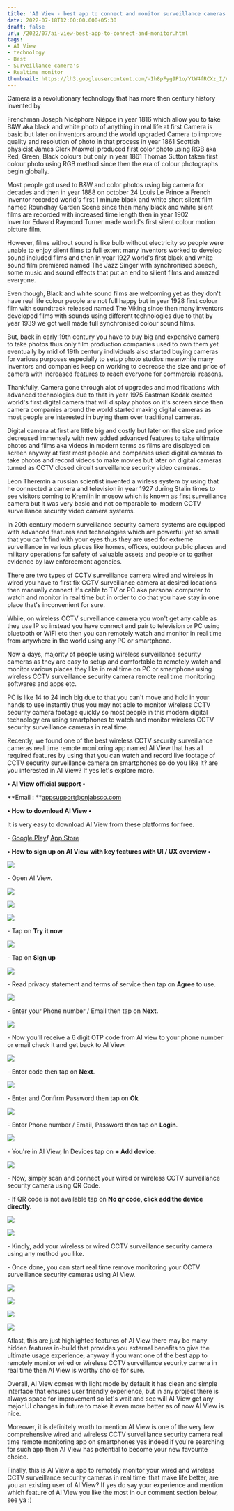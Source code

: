 ```yaml
---
title: 'AI View - best app to connect and monitor surveillance cameras.'
date: 2022-07-18T12:00:00.000+05:30
draft: false
url: /2022/07/ai-view-best-app-to-connect-and-monitor.html
tags: 
- AI View
- technology
- Best
- Surveillance camera's
- Realtime monitor
thumbnail: https://lh3.googleusercontent.com/-Ih8pFyg9P1o/YtW4fRCXz_I/AAAAAAAAMjk/Q4LWllYl4pEjb_IBsv4vxtlJyP9cHVkWACNcBGAsYHQ/s1600/1658173560080297-0.png
---
```


  

Camera is a revolutionary technology that has more then century history invented by 

Frenchman Joseph Nicéphore Niépce in year 1816 which allow you to take B&W aka black and white photo of anything in real life at first Camera is basic but later on inventors around the world upgraded Camera to improve quality and resolution of photo in that process in year 1861 Scottish physicist James Clerk Maxwell produced first color photo using RGB aka Red, Green, Black colours but only in year 1861 Thomas Sutton taken first colour photo using RGB method since then the era of colour photographs begin globally.

  

Most people got used to B&W and color photos using big camera for decades and then in year 1888 on october 24 Louis Le Prince a French inventor recorded world's first 1 minute black and white short silent film named Roundhay Garden Scene since then many black and white silent films are recorded with increased time length then in year 1902 inventor Edward Raymond  Turner made world's first silent colour motion picture film.

  

However, films without sound is like bulb without electricity so people were unable to enjoy silent films to full extent many inventors worked to develop sound included films and then in year 1927 world's first black and white sound film premiered named The Jazz Singer with synchronised speech, some music and sound effects that put an end to silient films and amazed everyone.

  

Even though, Black and white sound films are welcoming yet as they don't have real life colour people are not full happy but in year 1928 first colour film with soundtrack released named The Viking since then many inventors developed films with sounds using different technologies due to that by year 1939 we got well made full synchronised colour sound films.

  

But, back in early 19th century you have to buy big and expensive camera to take photos thus only film production companies used to own them yet eventually by mid of 19th century individuals also started buying cameras for various purposes especially to setup photo studios meanwhile many inventors and companies keep on working to decrease the size and price of camera with increased features to reach everyone for commercial reasons.

  

Thankfully, Camera gone through alot of upgrades and modifications with advanced technologies due to that in year 1975 Eastman Kodak created world's first digital camera that will display photos on it's screen since then camera companies around the world started making digital cameras as most people are interested in buying them over traditional cameras.

  

Digital camera at first are little big and costly but later on the size and price decreased immensely with new added advanced features to take ultimate photos and films aka videos in modern terms as films are displayed on screen anyway at first most people and companies used digital cameras to take photos and record videos to make movies but later on digital cameras turned as CCTV closed circuit surveillance security video cameras.

  

Léon Theremin a russian scientist invented a wirless system by using that he connected a camera and television in year 1927 during Stalin times to see visitors coming to Kremlin in mosow which is known as first surveillance camera but it was very basic and not comparable to  modern CCTV surveillance security video camera systems.

  

In 20th century modern surveillance security camera systems are equipped with advanced features and technologies which are powerful yet so small that you can't find with your eyes thus they are used for extreme surveillance in various places like homes, offices, outdoor public places and military operations for safety of valuable assets and people or to gather evidence by law enforcement agencies.

  

There are two types of CCTV surveillance camera wired and wireless in wired you have to first fix CCTV surveillance camera at desired locations then manually connect it's cable to TV or PC aka personal computer to watch and monitor in real time but in order to do that you have stay in one place that's inconvenient for sure.

  

While, on wireless CCTV surveillance camera you won't get any cable as they use IP so instead you have connect and pair to television or PC using bluetooth or WiFI etc then you can remotely watch and monitor in real time from anywhere in the world using any PC or smartphone.

  

Now a days, majority of people using wireless surveillance security cameras as they are easy to setup and comfortable to remotely watch and monitor various places they like in real time on PC or smartphone using wireless CCTV surveillance security camera remote real time monitoring softwares and apps etc.

  

PC is like 14 to 24 inch big due to that you can't move and hold in your hands to use instantly thus you may not able to monitor wireless CCTV security camera footage quickly so most people in this modern digital technology era using smartphones to watch and monitor wireless CCTV security surveillance cameras in real time.

  

Recently, we found one of the best wireless CCTV security surveillance cameras real time remote monitoring app named AI View that has all required features by using that you can watch and record live footage of CCTV security surveillance camera on smartphones so do you like it? are you interested in AI View? If yes let's explore more.

  

**• AI View official support •**

**Email : **[appsupport@cnjabsco.com](mailto:appsupport@cnjabsco.com)

  

**• How to download AI View •**

It is very easy to download AI View from these platforms for free.

  

\- [Google Play](https://play.google.com/store/apps/details?id=com.qkview.app)**/** [App Store](https://apps.apple.com/us/app/ai-view/id1264481498)

**• How to sign up on AI View with key features with UI / UX overview •**

 **![](https://lh3.googleusercontent.com/-1n-ZINZgfnc/YtW4eBwn1lI/AAAAAAAAMjg/QwrxZ3AqUzE3rirO7yV8UsBF-cS3c8gGACNcBGAsYHQ/s1600/1658173555337908-1.png)** 

  

\- Open AI View.

  

 ![](https://lh3.googleusercontent.com/-wqYsrlMoNo8/YtW4czpjoWI/AAAAAAAAMjc/llBPyIUkvXwExZ1kx3xq1caf9ASzVSqzgCNcBGAsYHQ/s1600/1658173551125790-2.png) 

  

 **![](https://lh3.googleusercontent.com/-68fUchLRWAM/YtW4b_9zajI/AAAAAAAAMjY/CpCjHkLGCWE5_3rOFUI55K7yrnGqRh7YgCNcBGAsYHQ/s1600/1658173545480985-3.png)** 

 **![](https://lh3.googleusercontent.com/-N58GqmL7XCU/YtW4aXxPz4I/AAAAAAAAMjU/DJnWwzbO3UUObMnjP6vLbMMAjQCobgUOACNcBGAsYHQ/s1600/1658173537461089-4.png)** 

\- Tap on **Try it now**

 **![](https://lh3.googleusercontent.com/-o8LSrlTlbXQ/YtW4YskHAPI/AAAAAAAAMjQ/a8BHCTtKSEwIwG45NQfArASh3HZaNC6dACNcBGAsYHQ/s1600/1658173533318146-5.png)** 

\- Tap on **Sign up**

 **![](https://lh3.googleusercontent.com/-JwIjbFl6u3I/YtW4XRgH4xI/AAAAAAAAMjM/iKquAi5lNnAdp72PogI8wsYqtLVhtUvKACNcBGAsYHQ/s1600/1658173528238139-6.png)** 

\- Read privacy statement and terms of service then tap on **Agree** to use.

  

 ![](https://lh3.googleusercontent.com/-2DvELaa2zbM/YtW4WAew2YI/AAAAAAAAMjI/m8m3n0MSWxg8ZL37hgqHG5JLkVTa61XJgCNcBGAsYHQ/s1600/1658173524152071-7.png) 

  

\- Enter your Phone number / Email then tap on **Next.**

 **![](https://lh3.googleusercontent.com/-5gqrFukoadI/YtW4VCtFc6I/AAAAAAAAMjE/-nMvX497Ppg_gMw6utVpZmDhIiaVtkqtACNcBGAsYHQ/s1600/1658173519640834-8.png)** 

\- Now you'll receive a 6 digit OTP code from AI view to your phone number or email check it and get back to AI View.

  

 ![](https://lh3.googleusercontent.com/-XFPpTDunXcs/YtW4UF20LWI/AAAAAAAAMjA/6eIDestQfL4wnpC3PO52TjumfQfeejTmACNcBGAsYHQ/s1600/1658173515437337-9.png) 

  

\- Enter code then tap on **Next**.

  

 ![](https://lh3.googleusercontent.com/-_bxyNrQQL34/YtW4TEUQmPI/AAAAAAAAMi8/4902QLbUN3shAoBCow2_7DwJSOoKWQ0TgCNcBGAsYHQ/s1600/1658173511432133-10.png) 

  

\- Enter and Confirm Password then tap on **Ok**

  

 ![](https://lh3.googleusercontent.com/-AYEs3lY2_48/YtW4R_0yIKI/AAAAAAAAMi4/zON8bDl_btsj26Q2o1T72qGcc13zbGjogCNcBGAsYHQ/s1600/1658173507103751-11.png) 

  

\- Enter Phone number / Email, Password then tap on **Login**.

  

 ![](https://lh3.googleusercontent.com/-ek_3qxio5l0/YtW4Q_WDguI/AAAAAAAAMi0/6POFGli4ziM2TfTMctYRnM67pPb4yoL-ACNcBGAsYHQ/s1600/1658173502669545-12.png) 

  

\- You're in AI View, In Devices tap on **\+ Add device.**

 **![](https://lh3.googleusercontent.com/-LQ9yZRTbA0k/YtW4P_sKrbI/AAAAAAAAMiw/jadnZlCR1ZcdXQBrT6ydlHa5rrcXQcnAwCNcBGAsYHQ/s1600/1658173498452006-13.png)** 

\- Now, simply scan and connect your wired or wireless CCTV surveillance security camera using QR Code.

  

\- If QR code is not available tap on **No qr code, click add the device directly.**

  

 ![](https://lh3.googleusercontent.com/-kPnTbNkQ5TU/YtW4OuyqWiI/AAAAAAAAMis/H5t1DeLGRk0cCBLVnSe3k1V2VN9rN0ZXACNcBGAsYHQ/s1600/1658173493968103-14.png) 

  

 ![](https://lh3.googleusercontent.com/-TAwNWpTmblU/YtW4NsiIfpI/AAAAAAAAMio/n-GV0IW4gSQh4bKBpDXdFwJdCDa7kCBpQCNcBGAsYHQ/s1600/1658173490134488-15.png) 

  

\- Kindly, add your wireless or wired CCTV surveillance security camera using any method you like.

  

\- Once done, you can start real time remove monitoring your CCTV surveillance security cameras using AI View.

  

 ![](https://lh3.googleusercontent.com/-i0TQuG8W0Fs/YtW4MiyQgPI/AAAAAAAAMik/7x2Ui0muJr8_SqWEXlSRrKrzHz5fQ7kNgCNcBGAsYHQ/s1600/1658173486335892-16.png) 

  

 ![](https://lh3.googleusercontent.com/-_rvLx83yEHs/YtW4LrBUSAI/AAAAAAAAMig/IGYBVRZaFLsM93NyJYrQLEZeV-zg2oCzgCNcBGAsYHQ/s1600/1658173482171496-17.png) 

  

 ![](https://lh3.googleusercontent.com/-M51eFduFgk4/YtW4KkSF0sI/AAAAAAAAMic/RYnf_RXsfTYPyyrzAiHkRz_ROmKKwRMiQCNcBGAsYHQ/s1600/1658173478228065-18.png) 

  

 ![](https://lh3.googleusercontent.com/-D7dPmVuFBuY/YtW4JlTfY7I/AAAAAAAAMiY/9P5kOpmlsKQZgH8-xqkaau7Nyl4BOUvdgCNcBGAsYHQ/s1600/1658173473661247-19.png) 

  

Atlast, this are just highlighted features of AI View there may be many hidden features in-build that provides you external benefits to give the ultimate usage experience, anyway if you want one of the best app to remotely monitor wired or wireless CCTV surveillance security camera in real time then AI View is worthy choice for sure.

  

Overall, AI View comes with light mode by default it has clean and simple interface that ensures user friendly experience, but in any project there is always space for improvement so let's wait and see will AI View get any major UI changes in future to make it even more better as of now AI View is nice.  

  

Moreover, it is definitely worth to mention AI View is one of the very few comprehensive wired and wireless CCTV surveillance security camera real time remote monitoring app on smartphones yes indeed if you're searching for such app then AI View has potential to become your new favourite choice.

  

Finally, this is AI View a app to remotely monitor your wired and wireless CCTV surveillance security cameras in real time  that make life better, are you an existing user of AI View? If yes do say your experience and mention which feature of AI View you like the most in our comment section below, see ya :)